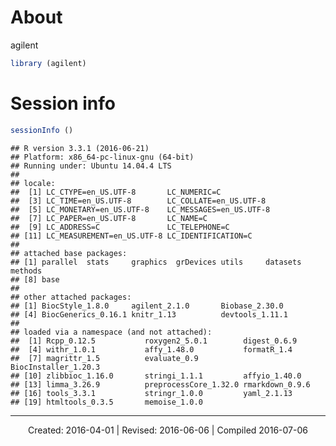 

About
================================================================================

agilent


```r
library (agilent)
```



Session info
================================================================================


```r
sessionInfo ()
```

```
## R version 3.3.1 (2016-06-21)
## Platform: x86_64-pc-linux-gnu (64-bit)
## Running under: Ubuntu 14.04.4 LTS
## 
## locale:
##  [1] LC_CTYPE=en_US.UTF-8       LC_NUMERIC=C              
##  [3] LC_TIME=en_US.UTF-8        LC_COLLATE=en_US.UTF-8    
##  [5] LC_MONETARY=en_US.UTF-8    LC_MESSAGES=en_US.UTF-8   
##  [7] LC_PAPER=en_US.UTF-8       LC_NAME=C                 
##  [9] LC_ADDRESS=C               LC_TELEPHONE=C            
## [11] LC_MEASUREMENT=en_US.UTF-8 LC_IDENTIFICATION=C       
## 
## attached base packages:
## [1] parallel  stats     graphics  grDevices utils     datasets  methods  
## [8] base     
## 
## other attached packages:
## [1] BiocStyle_1.8.0     agilent_2.1.0       Biobase_2.30.0     
## [4] BiocGenerics_0.16.1 knitr_1.13          devtools_1.11.1    
## 
## loaded via a namespace (and not attached):
##  [1] Rcpp_0.12.5           roxygen2_5.0.1        digest_0.6.9         
##  [4] withr_1.0.1           affy_1.48.0           formatR_1.4          
##  [7] magrittr_1.5          evaluate_0.9          BiocInstaller_1.20.3 
## [10] zlibbioc_1.16.0       stringi_1.1.1         affyio_1.40.0        
## [13] limma_3.26.9          preprocessCore_1.32.0 rmarkdown_0.9.6      
## [16] tools_3.3.1           stringr_1.0.0         yaml_2.1.13          
## [19] htmltools_0.3.5       memoise_1.0.0
```



--------------------------------------------------------------------------------
<center>
Created: 2016-04-01 | Revised: 2016-06-06 | Compiled 2016-07-06
</center>
